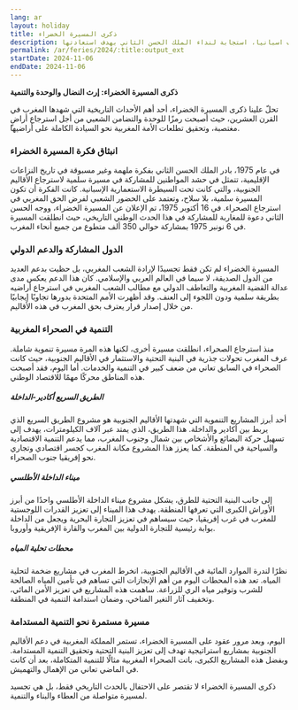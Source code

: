 ```yaml
---
lang: ar
layout: holiday
title: ذكرى المسيرة الخضراء
description: المسيرة الخضراء هي مسيرة سلمية كبيرة انطلقت يوم 6 نونبر 1975 باتجاه الأقاليم الجنوبية المستعمرة آنذاك من طرف اسبانيا، استجابة لنداء الملك الحسن الثاني بهدف استعادتها.
permalink: /ar/feries/2024/:title:output_ext
startDate: 2024-11-06
endDate: 2024-11-06
---
```

**ذكرى المسيرة الخضراء: إرث النضال والوحدة والتنمية**

تحلّ علينا ذكرى المسيرة الخضراء، أحد أهم الأحداث التاريخية التي شهدها المغرب في القرن العشرين، حيث أصبحت رمزًا للوحدة والتضامن الشعبي من أجل استرجاع أراضٍ مغتصبة، وتحقيق تطلعات الأمة المغربية نحو السيادة الكاملة على أراضيها.

### انبثاق فكرة المسيرة الخضراء

في عام 1975، بادر الملك الحسن الثاني بفكرة ملهمة وغير مسبوقة في تاريخ النزاعات الإقليمية، تتمثل في حشد المواطنين للمشاركة في مسيرة سلمية لاسترجاع الأقاليم الجنوبية، والتي كانت تحت السيطرة الاستعمارية الإسبانية. كانت الفكرة أن تكون المسيرة سلمية، بلا سلاح، وتعتمد على الحضور الشعبي لفرض الحق المغربي في استرجاع الصحراء. في 16 أكتوبر 1975، تم الإعلان عن المسيرة الخضراء، ووجه الحسن الثاني دعوة للمغاربة للمشاركة في هذا الحدث الوطني التاريخي، حيث انطلقت المسيرة في 6 نونبر 1975 بمشاركة حوالي 350 ألف متطوع من جميع أنحاء المغرب.

### الدول المشاركة والدعم الدولي

المسيرة الخضراء لم تكن فقط تجسيدًا لإرادة الشعب المغربي، بل حظيت بدعم العديد من الدول الصديقة، لا سيما في العالم العربي والإسلامي. كان هذا الدعم يعكس مدى عدالة القضية المغربية والتعاطف الدولي مع مطالب الشعب المغربي في استرجاع أراضيه بطريقة سلمية ودون اللجوء إلى العنف. وقد أظهرت الأمم المتحدة بدورها تجاوبًا إيجابيًا من خلال إصدار قرار يعترف بحق المغرب في هذه الأقاليم.

### التنمية في الصحراء المغربية

منذ استرجاع الصحراء، انطلقت مسيرة أخرى، لكنها هذه المرة مسيرة تنموية شاملة. عرف المغرب تحولات جذرية في البنية التحتية والاستثمار في الأقاليم الجنوبية، حيث كانت الصحراء في السابق تعاني من ضعف كبير في التنمية والخدمات. أما اليوم، فقد أصبحت هذه المناطق محركًا مهمًا للاقتصاد الوطني.

##### الطريق السريع أكادير-الداخلة

أحد أبرز المشاريع التنموية التي شهدتها الأقاليم الجنوبية هو مشروع الطريق السريع الذي يربط بين أكادير والداخلة. هذا الطريق، الذي يمتد عبر آلاف الكيلومترات، يهدف إلى تسهيل حركة البضائع والأشخاص بين شمال وجنوب المغرب، مما يدعم التنمية الاقتصادية والسياحية في المنطقة. كما يعزز هذا المشروع مكانة المغرب كجسر اقتصادي وتجاري نحو إفريقيا جنوب الصحراء.

##### ميناء الداخلة الأطلسي

إلى جانب البنية التحتية للطرق، يشكل مشروع ميناء الداخلة الأطلسي واحدًا من أبرز الأوراش الكبرى التي تعرفها المنطقة. يهدف هذا الميناء إلى تعزيز القدرات اللوجستية للمغرب في غرب إفريقيا، حيث سيساهم في تعزيز التجارة البحرية ويجعل من الداخلة بوابة رئيسية للتجارة الدولية بين المغرب والقارة الإفريقية وأوروبا.

##### محطات تحلية المياه

نظرًا لندرة الموارد المائية في الأقاليم الجنوبية، انخرط المغرب في مشاريع ضخمة لتحلية المياه. تعد هذه المحطات اليوم من أهم الإنجازات التي تساهم في تأمين المياه الصالحة للشرب وتوفير مياه الري للزراعة. ساهمت هذه المشاريع في تعزيز الأمن المائي، وتخفيف آثار التغير المناخي، وضمان استدامة التنمية في المنطقة.

### مسيرة مستمرة نحو التنمية المستدامة

اليوم، وبعد مرور عقود على المسيرة الخضراء، تستمر المملكة المغربية في دعم الأقاليم الجنوبية بمشاريع استراتيجية تهدف إلى تعزيز البنية التحتية وتحقيق التنمية المستدامة. وبفضل هذه المشاريع الكبرى، باتت الصحراء المغربية مثالًا للتنمية المتكاملة، بعد أن كانت في الماضي تعاني من الإهمال والتهميش. 

ذكرى المسيرة الخضراء لا تقتصر على الاحتفال بالحدث التاريخي فقط، بل هي تجسيد لمسيرة متواصلة من العطاء والبناء والتنمية.